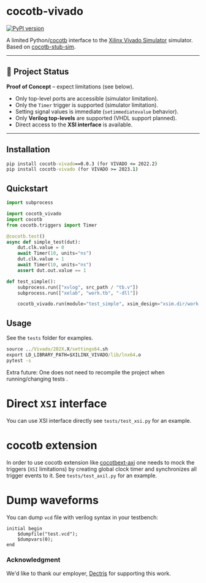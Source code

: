 # cocotb-vivado
[![PyPI version](https://badge.fury.io/py/cocotb-vivado.svg)](https://pypi.org/project/cocotb-vivado/)

A limited Python/[cocotb](https://github.com/cocotb/cocotb/) interface to the [Xilinx Vivado Simulator](https://docs.xilinx.com/v/u/en-US/dh0010-vivado-simulation-hub) simulator. 
Based on [cocotb-stub-sim](https://github.com/fvutils/cocotb-stub-sim).

---

## 🚧 Project Status
**Proof of Concept** – expect limitations (see below).  

- Only top-level ports are accessible (simulator limitation).  
- Only the `Timer` trigger is supported (simulator limitation).  
- Setting signal values is immediate (`setimmediatevalue` behavior).  
- Only **Verilog top-levels** are supported (VHDL support planned).  
- Direct access to the **XSI interface** is available.  

---

## Installation

```cmd
pip install cocotb-vivado==0.0.3 (for VIVADO <= 2022.2)
pip install cocotb-vivado (for VIVADO >= 2023.1)
```

## Quickstart

```python
import subprocess

import cocotb_vivado
import cocotb
from cocotb.triggers import Timer

@cocotb.test()
async def simple_test(dut):
    dut.clk.value = 0
    await Timer(10, units="ns")
    dut.clk.value = 1
    await Timer(10, units="ns")
    assert dut.out.value == 1

def test_simple():
    subprocess.run(["xvlog", src_path / "tb.v"])
    subprocess.run(["xelab", "work.tb", "-dll"])

    cocotb_vivado.run(module="test_simple", xsim_design="xsim.dir/work.tb/xsimk.so", top_level_lang="verilog")
```

## Usage

See the `tests` folder for examples.

```cmd
source ../Vivado/202X.X/settings64.sh
export LD_LIBRARY_PATH=$XILINX_VIVADO/lib/lnx64.o
pytest -s
```

Extra future: One does not need to recompile the project when running/changing tests .

# Direct `XSI` interface 

You can use XSI interface directly see `tests/test_xsi.py` for an example.

# cocotb extension

In order to use cocotb extension like [cocotbext-axi](https://github.com/alexforencich/cocotbext-axi)  one needs to mock the triggers (`XSI` limitations) by creating global clock timer and synchronizes all trigger events to it. See `tests/test_axil.py` for an example.

# Dump waveforms

You can dump `vcd` file with verilog syntax in your testbench:
```
initial begin
    $dumpfile("test.vcd");
    $dumpvars(0);
end
```

### Acknowledgment

We'd like to thank our employer, [Dectris](https://dectris.com/) for supporting this work.
